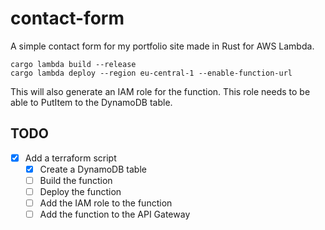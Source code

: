 # contact-form

A simple contact form for my portfolio site made in Rust for AWS Lambda.

```
cargo lambda build --release
cargo lambda deploy --region eu-central-1 --enable-function-url 
```

This will also generate an IAM role for the function. This role needs to be able to PutItem to the DynamoDB table.

## TODO
- [x] Add a terraform script
  - [x] Create a DynamoDB table
  - [ ] Build the function
  - [ ] Deploy the function
  - [ ] Add the IAM role to the function
  - [ ] Add the function to the API Gateway